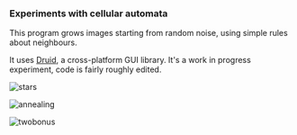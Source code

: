 ### Experiments with cellular automata

This program grows images starting from random noise, using simple rules about neighbours.

It uses [Druid](https://github.com/linebender/druid), a cross-platform GUI library. It's a work in progress experiment, code is fairly roughly edited.

![stars](https://matt.ucc.asn.au/centres/stars.png)

![annealing](https://matt.ucc.asn.au/centres/annealing.png)

![twobonus](https://matt.ucc.asn.au/centres/twobonus.png)
